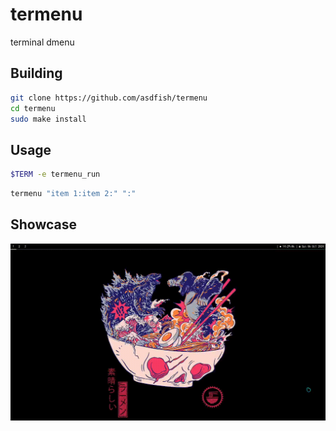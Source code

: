 # termenu
terminal dmenu

## Building
~~~sh
git clone https://github.com/asdfish/termenu
cd termenu
sudo make install
~~~

## Usage
~~~sh
$TERM -e termenu_run
~~~

~~~sh
termenu "item 1:item 2:" ":"
~~~

## Showcase
![gif of the application working](./showcase.gif)

